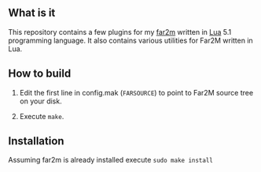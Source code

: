 ## What is it

This repository contains a few plugins
for my [far2m](https://github.com/shmuz/far2m)
written in [Lua](https://www.lua.org/) 5.1 programming language.
It also contains various utilities for Far2M written in Lua.

## How to build

1. Edit the first line in config.mak (`FARSOURCE`)
   to point to Far2M source tree on your disk.

2. Execute `make`.

## Installation

Assuming far2m is already installed execute
`sudo make install`
